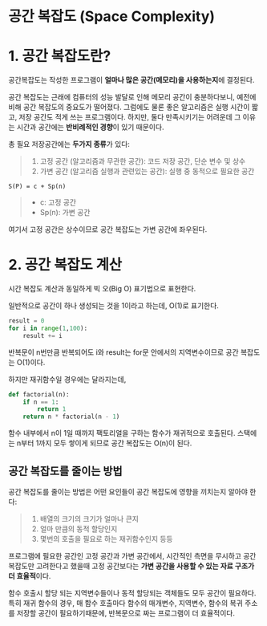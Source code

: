 
# 공간 복잡도 (Space Complexity)

  
# 1. 공간 복잡도란?

공간복잡도는 작성한 프로그램이 **얼마나 많은 공간(메모리)을 사용하는지**에 결정된다.

공간 복잡도는 근래에 컴퓨터의 성능 발달로 인해 메모리 공간이 충분하다보니, 예전에 비해 공간 복잡도의 중요도가 떨어졌다. 그럼에도 물론 좋은 알고리즘은 실행 시간이 짧고, 저장 공간도 적게 쓰는 프로그램이다. 하지만, 둘다 만족시키기는 어려운데 그 이유는 시간과 공간에는 **반비례적인 경향**이 있기 때문이다.

총 필요 저장공간에는 **두가지 종류**가 있다:

> 1. 고정 공간 (알고리즘과 무관한 공간): 코드 저장 공간, 단순 변수 및 상수
> 2. 가변 공간 (알고리즘 실행과 관련있는 공간): 실행 중 동적으로 필요한 공간 

`S(P) = c + Sp(n)`

> - c: 고정 공간
> - Sp(n): 가변 공간

여기서 고정 공간은 상수이므로 공간 복잡도는 가변 공간에 좌우된다.

# 2. 공간 복잡도 계산

시간 복잡도 계산과 동일하게 빅 오(Big O) 표기법으로 표현한다. 

일반적으로 공간이 하나 생성되는 것을 1이라고 하는데, O(1)로 표기한다. 

```python
result = 0
for i in range(1,100):
	result += i
```

반복문이 n번만큼 반복되어도 i와 result는 for문 안에서의 지역변수이므로 공간 복잡도는 O(1)이다.

하지만 재귀함수일 경우에는 달라지는데,

```python
def factorial(n):
	if n == 1:
		return 1
	return n * factorial(n - 1) 
```

함수 내부에서 n이 1일 때까지 팩토리얼을 구하는 함수가 재귀적으로 호출된다. 스택에는 n부터 1까지 모두 쌓이게 되므로 공간 복잡도는 O(n)이 된다. 

## 공간 복잡도를 줄이는 방법

공간 복잡도를 줄이는 방법은 어떤 요인들이 공간 복잡도에 영향을 끼치는지 알아야 한다:

> 1. 배열의 크기의 크기가 얼마나 큰지
> 2. 얼마 만큼의 동적 할당인지
> 3. 몇번의 호출을 필요로 하는 재귀함수인지 등등 

프로그램에 필요한 공간인 고정 공간과 가변 공간에서, 시간적인 측면을 무시하고 공간 복잡도만 고려한다고 했을때 고정 공간보다는 **가변 공간을 사용할 수 있는 자료 구조가 더 효율적**이다. 

함수 호출시 할당 되는 지역변수들이나 동적 할당되는 객체들도 모두 공간이 필요하다. 특히 재귀 함수의 경우, 매 함수 호출마다 함수의 매개변수, 지역변수, 함수의 복귀 주소를 저장할 공간이 필요하기때문에, 반복문으로 짜는 프로그램이 더 효율적이다.
